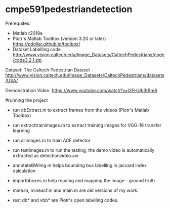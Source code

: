 # cmpe591pedestriandetection
Prerequites: 
- Matlab r2018a
- Piotr's Matlab Toolbox (version 3.20 or later) https://pdollar.github.io/toolbox/
- Dataset Labelling code http://www.vision.caltech.edu/Image_Datasets/CaltechPedestrians/code/code3.2.1.zip

Dataset: The Caltech Pedestrian Dataset - http://www.vision.caltech.edu/Image_Datasets/CaltechPedestrians/datasets/USA/

Demonstration Video: https://www.youtube.com/watch?v=l2FHUb3tBm8


#running the project
- run dbExtract.m to extract frames from the videos (Piotr's Matlab Toolbox)
- run extracttrainimages.m to extract training images for VGG-16 transfer learning
- run allimages.m to train ACF detector
- run testimages.m to run the testing, the demo video is automatically extracted as detectionvideo.avi

- annotateBWImg.m helps bounding box labelling in jaccard index calculation
- importbboxes.m help reading and mapping the image - ground truth
- mine.m, mineacf.m and main.m are old versions of my work.
- rest db* and vbb* are Piotr's open labelling codes.


